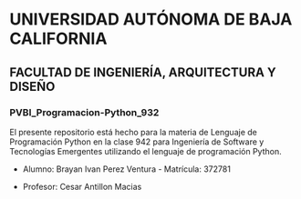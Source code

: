 # UNIVERSIDAD AUTÓNOMA DE BAJA CALIFORNIA
## FACULTAD DE INGENIERÍA, ARQUITECTURA Y DISEÑO
### PVBI_Programacion-Python_932
El presente repositorio está hecho para la materia de Lenguaje de Programación Python en la clase 942 para Ingeniería de Software y Tecnologías Emergentes utilizando el lenguaje de programación Python.
- Alumno: Brayan Ivan Perez Ventura - Matrícula: 372781
* Profesor: Cesar Antillon Macias
